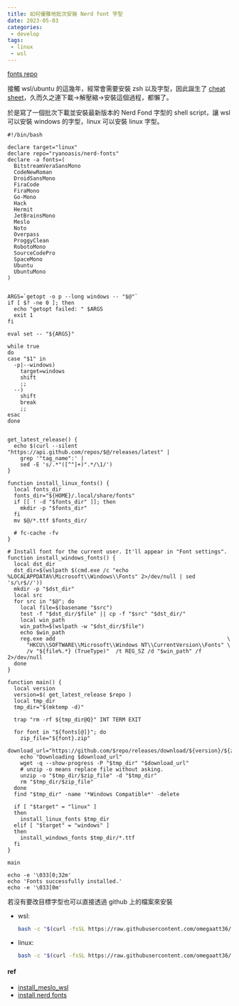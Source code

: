 ```yaml
---
title: 如何優雅地批次安裝 Nerd font 字型
date: 2023-05-03
categories:
 - develop
tags:
 - linux
 - wsl
---
```


[fonts repo](https://github.com/ryanoasis/nerd-fonts)

接觸 wsl/ubuntu 的這幾年，經常會需要安裝 zsh 以及字型，因此誕生了 [cheat sheet](/blogs/develop/2022/zsh-cheat-sheet)，久而久之連下載->解壓縮->安裝這個過程，都懶了。

於是寫了一個批次下載並安裝最新版本的 Nerd Fond 字型的 shell script，讓 wsl 可以安裝 windows 的字型，linux 可以安裝 linux 字型。

```shell
#!/bin/bash

declare target="linux"
declare repo="ryanoasis/nerd-fonts"
declare -a fonts=(
  BitstreamVeraSansMono
  CodeNewRoman
  DroidSansMono
  FiraCode
  FiraMono
  Go-Mono
  Hack
  Hermit
  JetBrainsMono
  Meslo
  Noto
  Overpass
  ProggyClean
  RobotoMono
  SourceCodePro
  SpaceMono
  Ubuntu
  UbuntuMono
)


ARGS=`getopt -o p --long windows -- "$@"`
if [ $? -ne 0 ]; then
  echo "getopt failed: " $ARGS
  exit 1
fi

eval set -- "${ARGS}"

while true
do
case "$1" in
  -p|--windows)
    target=windows
    shift
    ;;
  --)
    shift
    break
    ;;
esac
done


get_latest_release() {
  echo $(curl --silent "https://api.github.com/repos/$@/releases/latest" |
    grep '"tag_name":' |
    sed -E 's/.*"([^"]+)".*/\1/')
}

function install_linux_fonts() {
  local fonts_dir
  fonts_dir="${HOME}/.local/share/fonts"
  if [[ ! -d "$fonts_dir" ]]; then
    mkdir -p "$fonts_dir"
  fi
  mv $@/*.ttf $fonts_dir/

  # fc-cache -fv
}

# Install font for the current user. It'll appear in "Font settings".
function install_windows_fonts() {
  local dst_dir
  dst_dir=$(wslpath $(cmd.exe /c "echo %LOCALAPPDATA%\Microsoft\\Windows\\Fonts" 2>/dev/null | sed 's/\r$//'))
  mkdir -p "$dst_dir"
  local src
  for src in "$@"; do
    local file=$(basename "$src")
    test -f "$dst_dir/$file" || cp -f "$src" "$dst_dir/"
    local win_path
    win_path=$(wslpath -w "$dst_dir/$file")
    echo $win_path
    reg.exe add                                                      \
      "HKCU\\SOFTWARE\\Microsoft\\Windows NT\\CurrentVersion\\Fonts" \
      /v "${file%.*} (TrueType)"  /t REG_SZ /d "$win_path" /f 2>/dev/null
  done
}

function main() {
  local version
  version=$( get_latest_release $repo )
  local tmp_dir
  tmp_dir="$(mktemp -d)"

  trap "rm -rf ${tmp_dir@Q}" INT TERM EXIT

  for font in "${fonts[@]}"; do
    zip_file="${font}.zip"
    download_url="https://github.com/$repo/releases/download/${version}/${zip_file}"
    echo "Downloading $download_url"
    wget -q --show-progress -P "$tmp_dir" "$download_url"
    # unzip -o means replace file without asking.
    unzip -o "$tmp_dir/$zip_file" -d "$tmp_dir"
    rm "$tmp_dir/$zip_file"
  done
  find "$tmp_dir" -name '*Windows Compatible*' -delete

  if [ "$target" = "linux" ]
  then
    install_linux_fonts $tmp_dir
  elif [ "$target" = "windows" ]
  then
    install_windows_fonts $tmp_dir/*.ttf
  fi
}

main

echo -e '\033[0;32m'
echo 'Fonts successfully installed.'
echo -e '\033[0m'
```

若沒有要改目標字型也可以直接透過 github 上的檔案來安裝
- wsl:
    ```sh
    bash -c "$(curl -fsSL https://raw.githubusercontent.com/omegaatt36/dotfiles/main/install_fonts.sh)" --windows
    ```
- linux:
    ```sh
    bash -c "$(curl -fsSL https://raw.githubusercontent.com/omegaatt36/dotfiles/main/install_fonts.sh)"
    ```

#### ref
- [install_meslo_wsl](https://gist.githubusercontent.com/romkatv/aa7a70fe656d8b655e3c324eb10f6a8b/raw/install_meslo_wsl.sh)
- [install nerd fonts](https://gist.github.com/matthewjberger/7dd7e079f282f8138a9dc3b045ebefa0)
